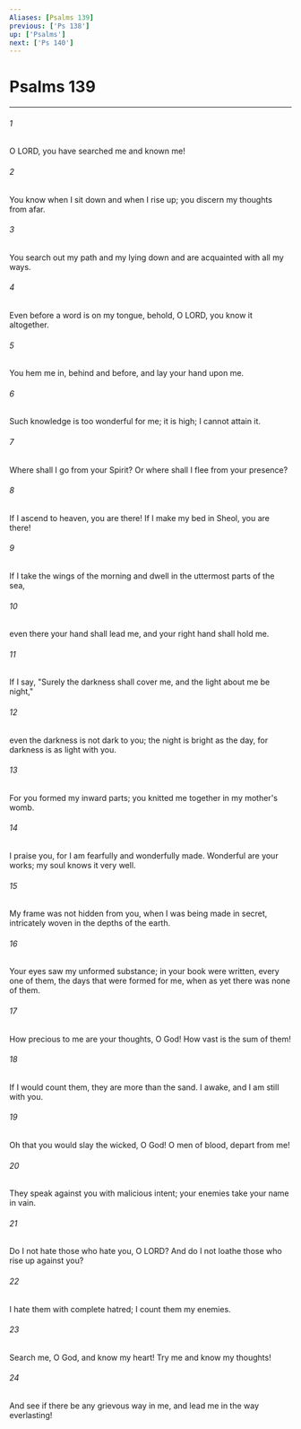 ```yaml
---
Aliases: [Psalms 139]
previous: ['Ps 138']
up: ['Psalms']
next: ['Ps 140']
---
```

# Psalms 139

***

 

###### 1 
O LORD, you have searched me and known me! 
 
 

###### 2 
You know when I sit down and when I rise up; 
 you discern my thoughts from afar. 
 
 

###### 3 
You search out my path and my lying down 
 and are acquainted with all my ways. 
 
 

###### 4 
Even before a word is on my tongue, 
 behold, O LORD, you know it altogether. 
 
 

###### 5 
You hem me in, behind and before, 
 and lay your hand upon me. 
 
 

###### 6 
Such knowledge is too wonderful for me; 
 it is high; I cannot attain it.
 
 

###### 7 
Where shall I go from your Spirit? 
 Or where shall I flee from your presence? 
 
 

###### 8 
If I ascend to heaven, you are there! 
 If I make my bed in Sheol, you are there! 
 
 

###### 9 
If I take the wings of the morning 
 and dwell in the uttermost parts of the sea, 
 
 

###### 10 
even there your hand shall lead me, 
 and your right hand shall hold me. 
 
 

###### 11 
If I say, "Surely the darkness shall cover me, 
 and the light about me be night," 
 
 

###### 12 
even the darkness is not dark to you; 
 the night is bright as the day, 
 for darkness is as light with you.
 
 

###### 13 
For you formed my inward parts; 
 you knitted me together in my mother's womb. 
 
 

###### 14 
I praise you, for I am fearfully and wonderfully made. 
 Wonderful are your works; 
 my soul knows it very well. 
 
 

###### 15 
My frame was not hidden from you, 
 when I was being made in secret, 
 intricately woven in the depths of the earth. 
 
 

###### 16 
Your eyes saw my unformed substance; 
 in your book were written, every one of them, 
 the days that were formed for me, 
 when as yet there was none of them.
 
 

###### 17 
How precious to me are your thoughts, O God! 
 How vast is the sum of them! 
 
 

###### 18 
If I would count them, they are more than the sand. 
 I awake, and I am still with you.
 
 

###### 19 
Oh that you would slay the wicked, O God! 
 O men of blood, depart from me! 
 
 

###### 20 
They speak against you with malicious intent; 
 your enemies take your name in vain. 
 
 

###### 21 
Do I not hate those who hate you, O LORD? 
 And do I not loathe those who rise up against you? 
 
 

###### 22 
I hate them with complete hatred; 
 I count them my enemies.
 
 

###### 23 
Search me, O God, and know my heart! 
 Try me and know my thoughts! 
 
 

###### 24 
And see if there be any grievous way in me, 
 and lead me in the way everlasting!
 
